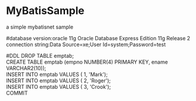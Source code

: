 # MyBatisSample
a simple mybatisnet sample

#database
version:oracle 11g Oracle Database Express Edition 11g Release 2  
connection string:Data Source=xe;User Id=system;Password=test

#DDL
DROP TABLE emptab;   
CREATE TABLE emptab (empno NUMBER(4) PRIMARY KEY, ename VARCHAR2(10));  
INSERT INTO emptab VALUES ( 1, 'Mark');  
INSERT INTO emptab VALUES ( 2, 'Roger');  
INSERT INTO emptab VALUES ( 3, 'Crook');  
COMMIT

